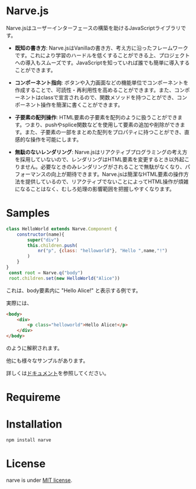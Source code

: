 # Narve.js
Narve.jsはユーザーインターフェースの構築を助けるJavaScriptライブラリです。

- **既知の書き方**: Narve.jsはVanillaの書き方、考え方に沿ったフレームワークです。これにより学習のハードルを低くすることができる上、プロジェクトへの導入もスムーズです。JavaScriptを知っていれば誰でも簡単に導入することができます。

- **コンポーネント指向**: ボタンや入力画面などの機能単位でコンポーネントを作成することで、可読性・再利用性を高めることができます。また、コンポーネントはclassで宣言されるので、関数メソッドを持つことができ、コンポーネント操作を簡潔に書くことができます。
- **子要素の配列操作**: HTML要素の子要素を配列のように扱うことができます。つまり、pushやsplice関数などを使用して要素の追加や削除ができます。また、子要素の一部をまとめた配列をプロパティに持つことができ、直感的な操作を可能にします。
- **無駄のないレンダリング**: Narve.jsはリアクティブプログラミングの考え方を採用していないので、レンダリングはHTML要素を変更するとき以外起こりません。必要なときのみレンダリングがされることで無駄がなくなり、パフォーマンスの向上が期待できます。Narve.jsは簡潔なHTML要素の操作方法を提供しているので、リアクティブでないことによってHTML操作が煩雑になることはなく、むしろ処理の影響範囲を把握しやすくなります。


# Samples
```js
class HelloWorld extends Narve.Component {
    constructor(name){
        super("div")
        this.children.push(
            nr("p", {class: "helloworld"}, "Hello ",name,"!")
        )
    }
}
 const root = Narve.q("body")
 root.children.set(new HelloWorld("Alice"))
```
これは、body要素内に "Hello Alice!" と表示する例です。

実際には、
```html
<body>
    <div>
        <p class="helloworld">Hello Alice!</p>
    </div>
</body>
```
のように解釈されます。

他にも様々なサンプルがあります。

詳しくは[ドキュメント](https://shintoyamamoto.github.io/)を参照してください。

# Requireme

# Installation
```cmd
npm install narve
```
# License

narve is under [MIT license](https://en.wikipedia.org/wiki/MIT_License).